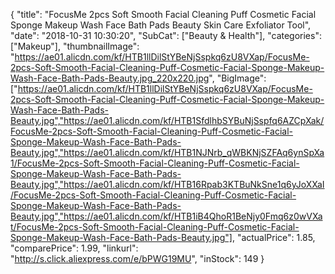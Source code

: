 {
	"title": "FocusMe 2pcs Soft Smooth Facial Cleaning Puff Cosmetic Facial Sponge Makeup Wash Face Bath Pads Beauty Skin Care Exfoliator Tool",
	"date": "2018-10-31 10:30:20",
	"SubCat": ["Beauty & Health"],
	"categories": ["Makeup"],
	"thumbnailImage": "https://ae01.alicdn.com/kf/HTB1llDilStYBeNjSspkq6zU8VXap/FocusMe-2pcs-Soft-Smooth-Facial-Cleaning-Puff-Cosmetic-Facial-Sponge-Makeup-Wash-Face-Bath-Pads-Beauty.jpg_220x220.jpg",
	"BigImage": ["https://ae01.alicdn.com/kf/HTB1llDilStYBeNjSspkq6zU8VXap/FocusMe-2pcs-Soft-Smooth-Facial-Cleaning-Puff-Cosmetic-Facial-Sponge-Makeup-Wash-Face-Bath-Pads-Beauty.jpg","https://ae01.alicdn.com/kf/HTB1SfdlhbSYBuNjSspfq6AZCpXak/FocusMe-2pcs-Soft-Smooth-Facial-Cleaning-Puff-Cosmetic-Facial-Sponge-Makeup-Wash-Face-Bath-Pads-Beauty.jpg","https://ae01.alicdn.com/kf/HTB1NJNrb_qWBKNjSZFAq6ynSpXa1/FocusMe-2pcs-Soft-Smooth-Facial-Cleaning-Puff-Cosmetic-Facial-Sponge-Makeup-Wash-Face-Bath-Pads-Beauty.jpg","https://ae01.alicdn.com/kf/HTB16Rpab3KTBuNkSne1q6yJoXXaI/FocusMe-2pcs-Soft-Smooth-Facial-Cleaning-Puff-Cosmetic-Facial-Sponge-Makeup-Wash-Face-Bath-Pads-Beauty.jpg","https://ae01.alicdn.com/kf/HTB1iB4QhoR1BeNjy0Fmq6z0wVXat/FocusMe-2pcs-Soft-Smooth-Facial-Cleaning-Puff-Cosmetic-Facial-Sponge-Makeup-Wash-Face-Bath-Pads-Beauty.jpg"],
	"actualPrice": 1.85,
	"comparePrice": 1.99,
	"linkurl": "http://s.click.aliexpress.com/e/bPWG19MU",
	"inStock": 149
}
